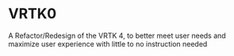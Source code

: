 # VRTK0
A Refactor/Redesign of the VRTK 4, to better meet user needs and maximize user experience with little to no instruction needed
